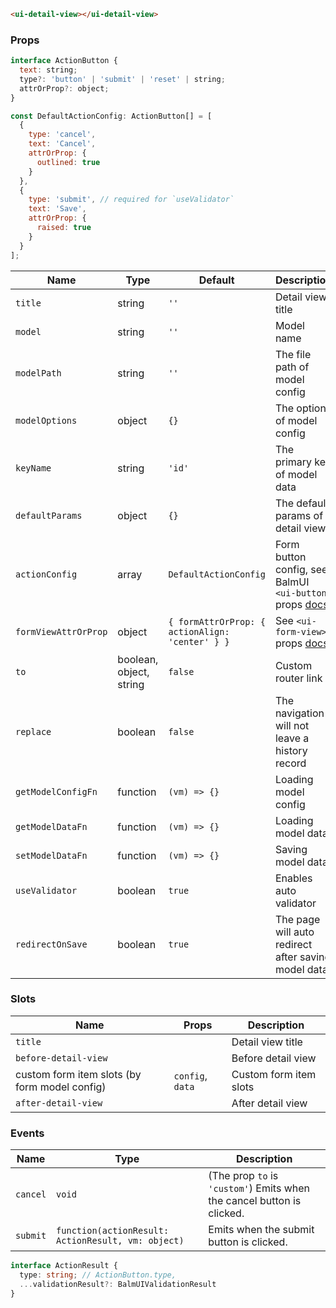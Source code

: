 ```html
<ui-detail-view></ui-detail-view>
```

### Props

```js
interface ActionButton {
  text: string;
  type?: 'button' | 'submit' | 'reset' | string;
  attrOrProp?: object;
}

const DefaultActionConfig: ActionButton[] = [
  {
    type: 'cancel',
    text: 'Cancel',
    attrOrProp: {
      outlined: true
    }
  },
  {
    type: 'submit', // required for `useValidator`
    text: 'Save',
    attrOrProp: {
      raised: true
    }
  }
];
```

| Name                 | Type                    | Default                                         | Description                                                                                                |
| -------------------- | ----------------------- | ----------------------------------------------- | ---------------------------------------------------------------------------------------------------------- |
| `title`              | string                  | `''`                                            | Detail view title                                                                                          |
| `model`              | string                  | `''`                                            | Model name                                                                                                 |
| `modelPath`          | string                  | `''`                                            | The file path of model config                                                                              |
| `modelOptions`       | object                  | `{}`                                            | The options of model config                                                                                |
| `keyName`            | string                  | `'id'`                                          | The primary key of model data                                                                              |
| `defaultParams`      | object                  | `{}`                                            | The default params of detail view                                                                          |
| `actionConfig`       | array                   | `DefaultActionConfig`                           | Form button config, see BalmUI `<ui-button>` props [docs](https://v8.material.balmjs.com/#/general/button) |
| `formViewAttrOrProp` | object                  | `{ formAttrOrProp: { actionAlign: 'center' } }` | See `<ui-form-view>` props [docs](/#/components/form-view)                                                 |
| `to`                 | boolean, object, string | `false`                                         | Custom router link                                                                                         |
| `replace`            | boolean                 | `false`                                         | The navigation will not leave a history record                                                             |
| `getModelConfigFn`   | function                | `(vm) => {}`                                    | Loading model config                                                                                       |
| `getModelDataFn`     | function                | `(vm) => {}`                                    | Loading model data                                                                                         |
| `setModelDataFn`     | function                | `(vm) => {}`                                    | Saving model data                                                                                          |
| `useValidator`       | boolean                 | `true`                                          | Enables auto validator                                                                                     |
| `redirectOnSave`     | boolean                 | `true`                                          | The page will auto redirect after saving model data                                                        |

### Slots

| Name                                          | Props            | Description            |
| --------------------------------------------- | ---------------- | ---------------------- |
| `title`                                       |                  | Detail view title      |
| `before-detail-view`                          |                  | Before detail view     |
| custom form item slots (by form model config) | `config`, `data` | Custom form item slots |
| `after-detail-view`                           |                  | After detail view      |

### Events

| Name     | Type                                               | Description                                                            |
| -------- | -------------------------------------------------- | ---------------------------------------------------------------------- |
| `cancel` | `void`                                             | (The prop `to` is `'custom'`) Emits when the cancel button is clicked. |
| `submit` | `function(actionResult: ActionResult, vm: object)` | Emits when the submit button is clicked.                               |

```ts
interface ActionResult {
  type: string; // ActionButton.type,
  ...validationResult?: BalmUIValidationResult
}
```
